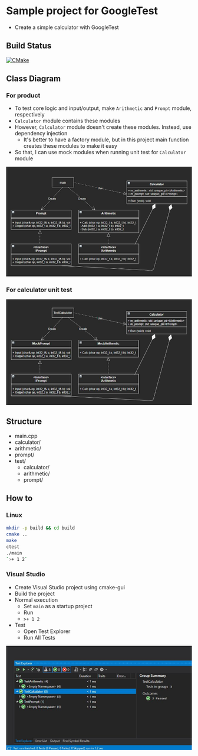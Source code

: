 # Sample project for GoogleTest
- Create a simple calculator with GoogleTest

## Build Status
[![CMake](https://github.com/iwatake2222/googletest_test/actions/workflows/cmake.yml/badge.svg)](https://github.com/iwatake2222/googletest_test/actions/workflows/cmake.yml)


## Class Diagram
### For product
- To test core logic and input/output, make `Arithmetic` and `Prompt` module, respectively
- `Calculator` module contains these modules
- However, `Calculator` module doesn't create these modules. Instead, use dependency injection
    - It's better to have a factory module, but in this project main function creates these modules to make it easy
- So that, I can use mock modules when running unit test for `Calculator` module

![](00_doc/class_diagram.jpg)

### For calculator unit test
![](00_doc/test_class_diagram.jpg)

## Structure
- main.cpp
- calculator/
- arithmetic/
- prompt/
- test/
    - calculator/
    - arithmetic/
    - prompt/

## How to
### Linux
```sh
mkdir -p build && cd build
cmake ..
make
ctest
./main
`>+ 1 2`
```

### Visual Studio
- Create Visual Studio project using cmake-gui
- Build the project
- Normal execution
    - Set `main` as a startup project
    - Run
    - `>+ 1 2`
- Test
    - Open Test Explorer
    - Run All Tests

![](00_doc/test_in_vs.jpg)
